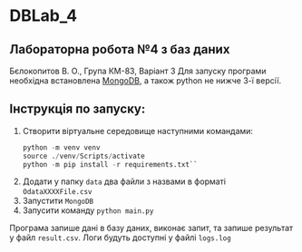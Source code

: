 # DBLab_4

## Лабораторна робота №4 з баз даних

Бєлокопитов В. О., Група КМ-83, Варіант 3
Для запуску програми необхідна встановлена [MongoDB](https://www.mongodb.com/try/download/community), а також python не нижче 3-ї версії.

## Інструкція по запуску:

1. Створити віртуальне середовище наступними командами:
   ```python -m pip install virtualenv
   python -m venv venv
   source ./venv/Scripts/activate
   python -m pip install -r requirements.txt``
2. Додати у папку `data` два файли з назвами в форматі `OdataXXXXFile.csv`
3. Запустити `MongoDB`
4. Запусити команду `python main.py`

Програма запише дані в базу даних, виконає запит, та запише результат у файл `result.csv`.
Логи будуть доступні у файлі `logs.log`
